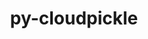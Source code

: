 ---
title: "py-cloudpickle"
layout: cache
categories: [package, v0.18.1]
meta: {"versions": ["1.6.0"], "compilers": ["gcc@=7.5.0"], "oss": ["ubuntu18.04"], "platforms": ["linux"], "targets": ["x86_64"], "stacks": ["e4s", "root"], "num_specs": 1, "num_specs_by_stack": {"e4s": 1, "root": 1}}
spec_details: [{"hash": "ntpu6plofvrurhrpbqzzvvkq7ryc4ah4", "compiler": "gcc@=7.5.0", "versions": ["1.6.0"], "os": "ubuntu18.04", "platform": "linux", "target": "x86_64", "variants": [], "stacks": ["e4s", "root"], "size": "-", "tarball": "https://binaries.spack.io/releases/v0.18.1/build_cache/linux-ubuntu18.04-x86_64/gcc-7.5.0/py-cloudpickle-1.6.0/linux-ubuntu18.04-x86_64-gcc-7.5.0-py-cloudpickle-1.6.0-ntpu6plofvrurhrpbqzzvvkq7ryc4ah4.spack"}]
---